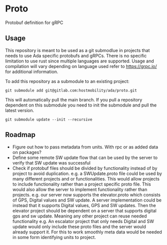 # Proto

Protobuf definition for gRPC

## Usage

This repository is meant to be used as a git submodlue in projects that needs to use Ada specific protobufs and gRPCs.
There is no specific limitation to use rust since multiple languages are supported. Usage and compilation will vary depending on language used refer to https://grpc.io/ for additional information.

To add this repository as a submodule to an existing project:

````
git submodule add git@gitlab.com:hostmobility/ada/proto.git
````
This will automatically pull the main branch. If you pull a repository dependent on this submodule you need to init the submodule and pull the latest version.

````
git submodule update --init --recursive
````

## Roadmap
- Figure out how to pass metadata from units. With rpc or as added data on packages?
-  Define some remote SW update flow that can be used by the server to verify that SW update was successful
- Check if protobuf files should be divided by functionality instead of by project to avoid duplication. e.g. a SWUpdate.proto file could be used by many different projects and or functionalities. This would allow projects to include functionality rather than a project specific proto file. This would also allow the server to implement functionality rather than projects. e.g. our server now supports the elevator.proto which consists of GPS, Digital values and SW update. A server implementation could be instead that it supports Digital values, GPS and SW updates. Then the elevator project should be dependent on a server that supports digital gps and sw update. Meaning any other project can reuse needed functionality e.g. An escalator  project that only needs Digital and SW update would only include these proto files and the server would already support it. For this to work smoothly meta data would be needed in some form identifying units to project.